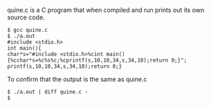 quine.c is a C program that when compiled and run prints out its own source code.
```
$ gcc quine.c
$ ./a.out
#include <stdio.h>
int main(){
char*s="#include <stdio.h>%cint main(){%cchar*s=%c%s%c;%cprintf(s,10,10,34,s,34,10);return 0;}";
printf(s,10,10,34,s,34,10);return 0;}
```
To confirm that the output is the same as quine.c
```
$ ./a.out | diff quine.c -
$
```

